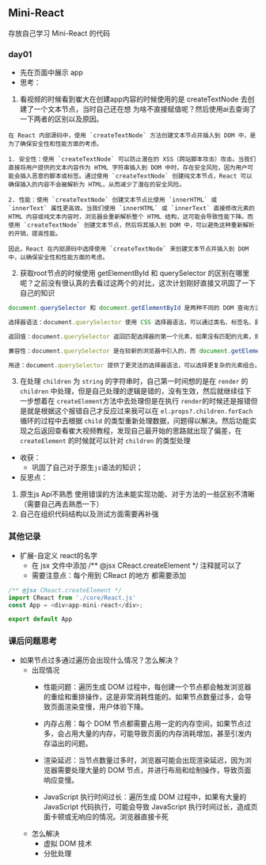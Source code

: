 ##  Mini-React

 存放自己学习 Mini-React 的代码

 ### day01
- 先在页面中展示 app
- 思考：
1. 看视频的时候看到崔大在创建app内容的时候使用的是 createTextNode 去创建了一个文本节点，当时自己还在想 为啥不直接赋值呢？然后使用ai去查询了一下两者的区别以及原因。
```javescript
在 React 内部源码中，使用 `createTextNode` 方法创建文本节点并插入到 DOM 中，是为了确保安全性和性能方面的考虑。

1. 安全性：使用 `createTextNode` 可以防止潜在的 XSS（跨站脚本攻击）攻击。当我们直接将用户提供的文本内容作为 HTML 字符串插入到 DOM 中时，存在安全风险，因为用户可能会插入恶意的脚本或标签。通过使用 `createTextNode` 创建纯文本节点，React 可以确保插入的内容不会被解析为 HTML，从而减少了潜在的安全风险。

2. 性能：使用 `createTextNode` 创建文本节点比使用 `innerHTML` 或 `innerText` 属性更高效。当我们使用 `innerHTML` 或 `innerText` 直接修改元素的 HTML 内容或纯文本内容时，浏览器会重新解析整个 HTML 结构，这可能会导致性能下降。而使用 `createTextNode` 创建文本节点，然后将其插入到 DOM 中，可以避免这种重新解析的开销，提高性能。

因此，React 在内部源码中选择使用 `createTextNode` 来创建文本节点并插入到 DOM 中，以确保安全性和性能方面的考虑。
```
2. 获取root节点的时候使用 getElementById 和 querySelector 的区别在哪里呢？之前没有很认真的去看过这两个的对比，这次计划刚好直接又巩固了一下自己的知识
```javascript
document.querySelector 和 document.getElementById 是两种不同的 DOM 查询方法，它们之间有以下区别：

选择器语法：document.querySelector 使用 CSS 选择器语法，可以通过类名、标签名、属性等多种方式进行选择，而 document.getElementById 只能通过元素的 ID 进行选择。

返回值：document.querySelector 返回匹配选择器的第一个元素，如果没有匹配的元素，则返回 null。而 document.getElementById 返回具有指定 ID 的元素，如果找不到具有该 ID 的元素，则返回 null。

兼容性：document.querySelector 是在较新的浏览器中引入的，而 document.getElementById 是 DOM 标准的一部分，支持更广泛，包括较旧的浏览器。

用途：document.querySelector 提供了更灵活的选择器语法，可以选择更复杂的元素组合。它适用于需要选择特定元素的情况，可以根据元素的类名、标签名、属性等进行选择。而 document.getElementById 适用于通过元素的 ID 快速获取特定元素的情况。
```
3. 在处理 `children` 为 `string` 的字符串时，自己第一时间想的是在 `render` 的 `children` 中处理，但是自己处理的逻辑是错的，没有生效，然后就继续往下一步想着在 `createElement`方法中去处理但是在执行 `render`的时候还是报错但是就是根据这个报错自己才反应过来我可以在 `el.props?.children.forEach` 循环的过程中去根据 `child` 的类型重新处理数据，问题得以解决。然后功能实现之后返回查看崔大视频教程，发现自己最开始的思路就出现了偏差，在 `createElement` 的时候就可以针对 `children` 的类型处理
- 收获：
	- 巩固了自己对于原生`js`语法的知识；
- 反思点：
1. 原生js Api不熟悉 使用错误的方法未能实现功能、对于方法的一些区别不清晰（需要自己再去熟悉一下）
2. 自己在组织代码结构以及测试方面需要再补强

### 其他记录
- 扩展-自定义 react的名字
	- 在 jsx 文件中添加 /** @jsx CReact.createElement */ 注释就可以了
	- 需要注意点：每个用到 CReact 的地方 都需要添加
```javascript
/** @jsx CReact.createElement */
import CReact from './core/React.js'
const App = <div>app-mini-react</div>;

export default App
```
###  课后问题思考
- 如果节点过多通过遍历会出现什么情况？怎么解决？
	- 出现情况
		- 性能问题：遍历生成 DOM 过程中，每创建一个节点都会触发浏览器的重绘和重排操作，这是非常消耗性能的。如果节点数量过多，会导致页面渲染变慢，用户体验下降。

		- 内存占用：每个 DOM 节点都需要占用一定的内存空间，如果节点过多，会占用大量的内存，可能导致页面的内存消耗增加，甚至引发内存溢出的问题。

		- 渲染延迟：当节点数量过多时，浏览器可能会出现渲染延迟，因为浏览器需要处理大量的 DOM 节点，并进行布局和绘制操作，导致页面响应变慢。

		- JavaScript 执行时间过长：遍历生成 DOM 过程中，如果有大量的 JavaScript 代码执行，可能会导致 JavaScript 执行时间过长，造成页面卡顿或无响应的情况。浏览器直接卡死
	- 怎么解决
		- 虚拟 DOM 技术
		- 分批处理